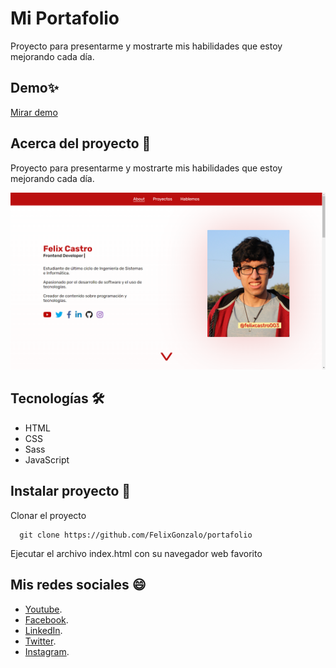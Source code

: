 # Mi Portafolio
Proyecto para presentarme y mostrarte mis habilidades que estoy mejorando cada día.

## Demo✨
[Mirar demo](https://felixgonzalo.github.io/portafolio/)

## Acerca del proyecto 🧐
Proyecto para presentarme y mostrarte mis habilidades que estoy mejorando cada día.

![Img overview project](./assets/img/miportafolio.PNG)

## Tecnologías 🛠

- HTML
- CSS
- Sass
- JavaScript

## Instalar proyecto 👀
Clonar el proyecto
```
  git clone https://github.com/FelixGonzalo/portafolio
```
Ejecutar el archivo index.html con su navegador web favorito


## Mis redes sociales 😄
* [Youtube](https://www.youtube.com/c/FelixCastro003).
* [Facebook](https://www.facebook.com/felixcastro003).
* [LinkedIn](https://www.linkedin.com/in/felix-castro-cubas-633037192/).
* [Twitter](https://twitter.com/felixcastro003).
* [Instagram](https://www.instagram.com/felixcastro003/).
